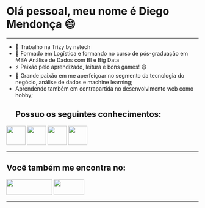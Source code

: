 <h1>Olá pessoal, meu nome é Diego Mendonça 😄</h1>
<hr>
<ul>
<li>🔭 Trabalho na Trizy by nstech</li>
<li>🌱 Formado em Logística e formando no curso de pós-graduação em MBA Análise de Dados com BI e Big Data</li>
<li>⚡ Paixão pelo aprendizado, leitura e bons games! 😄</li>
<li>💬 Grande paixão em me aperfeiçoar no segmento da tecnologia do negócio, análise de dados e machine learning;</li>
<li>Aprendendo também em contrapartida no desenvolvimento web como hobby; <br>
<h2>Possuo os seguintes conhecimentos:</h2>
</ul>
<div display="inline">
  <img width="50" height="50" src="https://cdn.jsdelivr.net/gh/devicons/devicon/icons/python/python-original.svg" />
  <img width="50" height="50" src="https://cdn.jsdelivr.net/gh/devicons/devicon/icons/postgresql/postgresql-original.svg" />
  <img width="50" height="50" src="https://cdn.jsdelivr.net/gh/devicons/devicon/icons/html5/html5-original.svg" />
  <img width="50" height="50" src="https://cdn.jsdelivr.net/gh/devicons/devicon/icons/css3/css3-original.svg" />
</div>    
<hr>
<h2>Você também me encontra no:</h2> 
<a href="https://www.linkedin.com/in/diego-mendon%C3%A7a-481756111/"><img width="120" height="40" src="https://img.shields.io/badge/linkedin-%230077B5.svg?style=for-the-badge&logo=linkedin&logoColor=white"></img></a>
<a href="https://www.youtube.com/@MendoncaDiego/playlists"><img width="80" height="40" src="https://static-00.iconduck.com/assets.00/youtube-icon-2048x1450-n77mmhe0.png"></img></a>
<hr>
